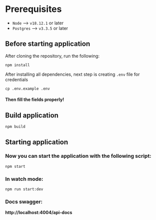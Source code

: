 # Prerequisites
* `Node` -->  `v18.12.1` or later
* `Postgres`  --> `v3.3.5` or later

## Before starting application
After cloning the repository, run the following:

```shell
npm install
```

After installing all dependencies, next step is creating `.env` file for credentials

```shell
cp .env.example .env
```

#### Then fill the fields properly!

## Build application
```shell
npm build
```

## Starting application

### Now you can start the application with the following script:
```shell
npm start
```

### In watch mode:
```shell
npm run start:dev
```

### Docs swagger:
**http://localhost:4004/api-docs**
